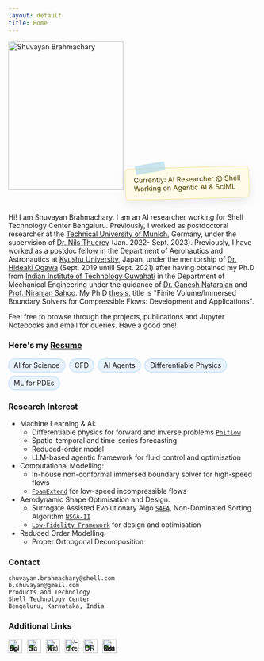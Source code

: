 ```yaml
---
layout: default
title: Home
---
```


<img src="{{ '/assets/dp/dpnew.png' | relative_url }}" alt="Shuvayan Brahmachary" width="232" height="300">


<div class="sticky-note">
  <div class="tape"></div>
  Currently: AI Researcher @ Shell<br>Working on Agentic AI & SciML
</div>

<style>
.sticky-note{
  display:inline-block; padding:14px 16px; background:#fffbe6; color:#4a3b00;
  border:1px solid #f4e2a1; border-radius:8px; box-shadow:0 8px 20px rgba(0,0,0,.08);
  transform:rotate(-1.5deg); margin:14px 0; position:relative; font-size:14px;
}
.sticky-note .tape{
  position:absolute; top:-10px; left:20px; width:60px; height:18px;
  background:rgba(173,216,230,.65); transform:rotate(-8deg);
}
@media (prefers-color-scheme: dark){
  .sticky-note{ background:#2b2a1f; color:#f2e6b3; border-color:#5c5430; }
  .sticky-note .tape{ background:rgba(100,149,237,.45); }
}
</style>




Hi! I am Shuvayan Brahmachary. I am an AI researcher working for Shell Technology Center Bengaluru. Previously, I worked as postdoctoral researcher at the [Technical University of Munich](https://www.tum.de/en/), Germany, under the supervision of [Dr. Nils Thuerey](https://ge.in.tum.de/) (Jan. 2022- Sept. 2023). Previously, I have worked as a postdoc fellow in the Department of Aeronautics and Astronautics at [Kyushu University](https://www.kyushu-u.ac.jp/en/), Japan, under the mentorship of [Dr. Hideaki Ogawa](http://aero.kyushu-u.ac.jp/stsel/about.html) (Sept. 2019 untill Sept. 2021) after having obtained my Ph.D from [Indian Institute of Technology Guwahati](http://www.iitg.ac.in/) in the Department of Mechanical Engineering under the guidance of [Dr. Ganesh Natarajan](https://sites.google.com/site/ganucfd/) and [Prof. Niranjan Sahoo](https://iitg.irins.org/profile/128417). My Ph.D <a href="Thesis_short_version.pdf" target="_blank">thesis.</a> title is "Finite Volume/Immersed Boundary Solvers for Compressible Flows: Development and Applications".

Feel free to browse through the projects, publications and Jupyter Notebooks and email for queries. Have a good one!

### Here's my <a href="Resume.pdf" target="_blank">Resume</a>


<div class="stickers-row">
  <span class="sticker-pill">AI for Science</span>
  <span class="sticker-pill">CFD</span>
  <span class="sticker-pill">AI Agents</span>
  <span class="sticker-pill">Differentiable Physics</span>
  <span class="sticker-pill">ML for PDEs</span>
</div>

<style>
.stickers-row { display:flex; flex-wrap:wrap; gap:8px; margin:10px 0; }
.sticker-pill {
  --bg: rgba(0, 122, 255, 0.08);
  --bd: rgba(0, 122, 255, 0.25);
  padding:6px 10px; border-radius:999px; border:1px solid var(--bd);
  background:var(--bg); font-size:14px; line-height:1; backdrop-filter:saturate(1.2);
}
@media (prefers-color-scheme: dark) {
  .sticker-pill { --bg: rgba(100, 180, 255, 0.12); --bd: rgba(100, 180, 255, 0.35); }
}
</style>



### Research Interest

- Machine Learning & AI:
  - Differentiable physics for forward and inverse problems [`Phiflow`](https://github.com/tum-pbs/PhiFlow) 
  - Spatio-temporal and time-series forecasting
  - Reduced-order model
  - LLM-based agentic framework for fluid control and optimisation
- Computational Modelling: 
  - In-house non-conformal immersed boundary solver for high-speed flows
  - [`FoamExtend`](https://openfoamwiki.net/index.php/Installation/Linux/foam-extend-4.1) for low-speed incompressible flows
- Aerodynamic Shape Optimisation and Design: 
  - Surrogate Assisted Evolutionary Algo [`SAEA`](http://www.mdolab.net/research_resources.html), Non-Dominated Sorting Algorithm  [`NSGA-II`](https://www.iitk.ac.in/kangal/codes.shtml)
  - [`Low-Fidelity Framework`](https://github.com/shuvayanb/LFF-for-design-and-optimisation) for design and optimisation
- Reduced Order Modelling:
  - Proper Orthogonal Decomposition


### Contact
`shuvayan.brahmachary@shell.com`<br/>
`b.shuvayan@gmail.com`<br/>
`Products and Technology`<br/>
`Shell Technology Center`<br/>
`Bengaluru, Karnataka, India`<br/>


### Additional Links

<!-- Social icons -->
<div class="social-icons">
  <a href="https://scholar.google.co.in/citations?user=bPpIoyUAAAAJ&hl=en" aria-label="Google Scholar" title="Google Scholar" target="_blank" rel="noopener">
    <img src="{{ '/assets/icons/googlescholar.svg' | relative_url }}" alt="Google Scholar">
  </a>
  <a href="https://github.com/shuvayanb" aria-label="GitHub" title="GitHub" target="_blank" rel="noopener">
    <img src="{{ '/assets/icons/github.svg' | relative_url }}" alt="GitHub">
  </a>
  <a href="https://twitter.com/b_shuvayan" aria-label="X (Twitter)" title="X (Twitter)" target="_blank" rel="noopener">
    <img src="{{ '/assets/icons/x.svg' | relative_url }}" alt="X (Twitter)">
  </a>
  <a href="https://www.linkedin.com/in/shuvayan-brahmachary/" aria-label="LinkedIn" title="LinkedIn" target="_blank" rel="noopener">
    <img src="{{ '/assets/icons/linkedin.svg' | relative_url }}" alt="LinkedIn">
  </a>
  <a href="https://orcid.org/0000-0003-4383-0875" aria-label="ORCID" title="ORCID" target="_blank" rel="noopener">
    <img src="{{ '/assets/icons/orcid.svg' | relative_url }}" alt="ORCID">
  </a>
  <a href="https://www.researchgate.net/profile/Shuvayan-Brahmachary" aria-label="ResearchGate" title="ResearchGate" target="_blank" rel="noopener">
    <img src="{{ '/assets/icons/researchgate.svg' | relative_url }}" alt="ResearchGate">
  </a>
</div>

<style>
/* Consistent sizing & spacing */
.social-icons { display: flex; gap: 10px; align-items: center; flex-wrap: wrap; }
.social-icons a { display: inline-flex; line-height: 0; }
.social-icons img { width: 28px; height: 28px; display: block; transition: transform 120ms ease; }
.social-icons a:hover img { transform: scale(1.08); }
</style>
